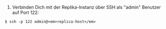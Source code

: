 1.  Verbinden Dich mit der Replika-Instanz über SSH als "admin" Benutzer auf Port 122:
```shell
$ ssh -p 122 admin@<em>replica-host</em>
```
